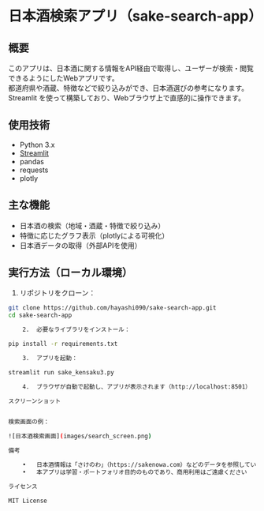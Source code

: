 # 日本酒検索アプリ（sake-search-app）

## 概要
このアプリは、日本酒に関する情報をAPI経由で取得し、ユーザーが検索・閲覧できるようにしたWebアプリです。  
都道府県や酒蔵、特徴などで絞り込みができ、日本酒選びの参考になります。  
Streamlit を使って構築しており、Webブラウザ上で直感的に操作できます。

## 使用技術
- Python 3.x
- [Streamlit](https://streamlit.io/)
- pandas
- requests
- plotly

## 主な機能
- 日本酒の検索（地域・酒蔵・特徴で絞り込み）
- 特徴に応じたグラフ表示（plotlyによる可視化）
- 日本酒データの取得（外部APIを使用）

## 実行方法（ローカル環境）

1. リポジトリをクローン：

```bash
git clone https://github.com/hayashi090/sake-search-app.git
cd sake-search-app

	2.	必要なライブラリをインストール：

pip install -r requirements.txt

	3.	アプリを起動：

streamlit run sake_kensaku3.py

	4.	ブラウザが自動で起動し、アプリが表示されます（http://localhost:8501）

スクリーンショット


検索画面の例：

![日本酒検索画面](images/search_screen.png)

備考

	•	日本酒情報は「さけのわ」（https://sakenowa.com）などのデータを参照しています
	•	本アプリは学習・ポートフォリオ目的のものであり、商用利用はご遠慮ください

ライセンス

MIT License
